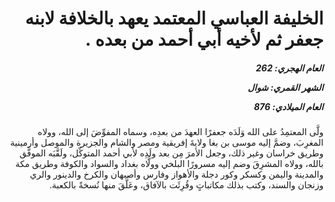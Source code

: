 <h1 dir="rtl">الخليفة العباسي المعتمد يعهد بالخلافة لابنه جعفر ثم لأخيه أبي أحمد من بعده .</h1>

<h5 dir="rtl">العام الهجري:  262

الشهر القمري: شوال

العام الميلادي: 876</h5>

<p dir="rtl">ولَّى المعتمِدُ على الله وَلَدَه جعفرًا العهدَ من بعدِه، وسماه المفوِّضَ إلى الله، وولاه المغرِبَ، وضمَّ إليه موسى بن بغا ولايةَ إفريقية ومصر والشام والجزيرة والموصل وأرمينية وطريق خراسان وغير ذلك، وجعل الأمرَ مِن بعد ولَدِه لأبي أحمد المتوكِّل، ولَقَّبَه الموفَّق بالله، وولاه المشرِقَ وضم إليه مسرورًا البلخي وولَّاه بغداد والسواد والكوفة وطريق مكة والمدينة واليمن وكسكر وكور دجلة والأهواز وفارس وأصبهان والكرخ والدينور والري وزنجان والسند، وكتب بذلك مكاتباتٍ وقُرِئَت بالآفاق، وعَلَّقَ منها نُسخةً بالكعبة.</p></br>
